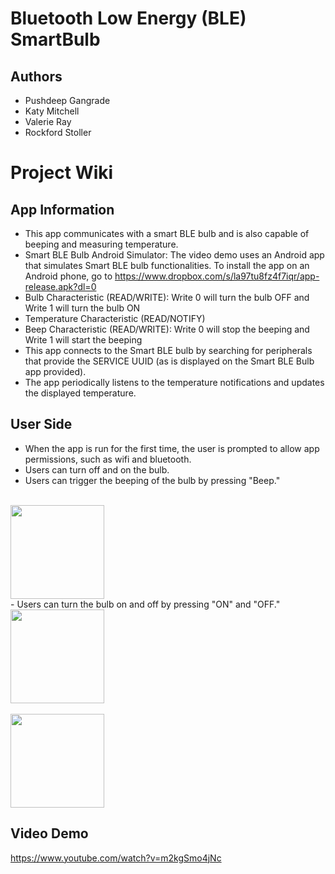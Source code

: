 # Bluetooth Low Energy (BLE) SmartBulb

## Authors
- Pushdeep Gangrade
- Katy Mitchell
- Valerie Ray
- Rockford Stoller

# Project Wiki

## App Information
- This app communicates with a smart BLE bulb and is also capable of beeping and measuring temperature.
- Smart BLE Bulb Android Simulator: The video demo uses an Android app that simulates Smart BLE bulb functionalities. To install the app on an Android phone, go to https://www.dropbox.com/s/la97tu8fz4f7iqr/app-release.apk?dl=0 
- Bulb Characteristic (READ/WRITE):	Write 0 will turn the bulb OFF and Write 1 will turn the bulb ON
- Temperature Characteristic (READ/NOTIFY)
- Beep Characteristic (READ/WRITE): Write 0 will stop the beeping and Write 1 will start the beeping
- This app connects to the Smart BLE bulb by searching for peripherals that provide the SERVICE UUID (as is displayed on the Smart BLE Bulb app provided).
- The app periodically listens to the temperature notifications and updates the displayed temperature.


## User Side
- When the app is run for the first time, the user is prompted to allow app permissions, such as wifi and bluetooth.
- Users can turn off and on the bulb.
- Users can trigger the beeping of the bulb by pressing "Beep."
<br>
<img src="https://github.com/pushpdeep-gangrade/BLE-SmartBulb/blob/master/screen_images/beeping.png" width=150>
</br>
- Users can turn the bulb on and off by pressing "ON" and "OFF."
<br>
<img src="https://github.com/pushpdeep-gangrade/BLE-SmartBulb/blob/master/screen_images/bulb_on.png" width=150>
</br>
<br>
<img src="https://github.com/pushpdeep-gangrade/BLE-SmartBulb/blob/master/screen_images/bulb_off.png" width=150>
</br>

## Video Demo
https://www.youtube.com/watch?v=m2kgSmo4jNc 